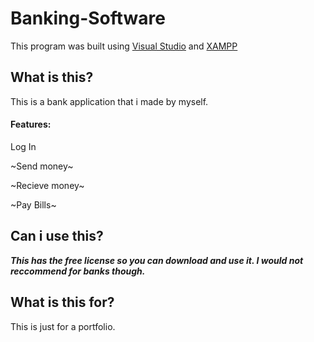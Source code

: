 # Banking-Software
This program was built using [Visual Studio](https://visualstudio.microsoft.com/) and [XAMPP](https://www.apachefriends.org/index.html)
## What is this?

  This is a bank application that i made by myself.

#### Features:  
  Log In

  ~Send money~

  ~Recieve money~
  
  ~Pay Bills~

## Can i use this?

***This has the free license so you can download and use it. I would not reccommend for banks though.***

## What is this for?
  This is just for a portfolio.
